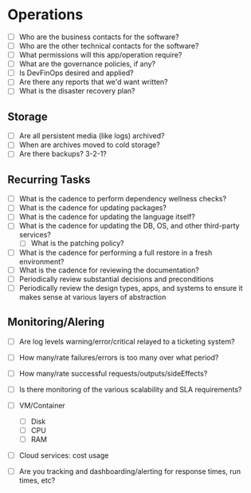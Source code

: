 # Operations

- [ ] Who are the business contacts for the software?
- [ ] Who are the other technical contacts for the software?
- [ ] What permissions will this app/operation require?
- [ ] What are the governance policies, if any?
- [ ] Is DevFinOps desired and applied?
- [ ] Are there any reports that we'd want written?
- [ ] What is the disaster recovery plan?

## Storage

- [ ] Are all persistent media (like logs) archived?
- [ ] When are archives moved to cold storage?
- [ ] Are there backups? 3-2-1?

## Recurring Tasks

- [ ] What is the cadence to perform dependency wellness checks?
- [ ] What is the cadence for updating packages?
- [ ] What is the cadence for updating the language itself?
- [ ] What is the cadence for updating the DB, OS, and other third-party services?
    - [ ] What is the patching policy?
- [ ] What is the cadence for performing a full restore in a fresh environment?
- [ ] What is the cadence for reviewing the documentation?
- [ ] Periodically review substantial decisions and preconditions
- [ ] Periodically review the design types, apps, and systems to ensure it makes sense at various
layers of abstraction

## Monitoring/Alering

- [ ] Are log levels warning/error/critical relayed to a ticketing system?
- [ ] How many/rate failures/errors is too many over what period?
- [ ] How many/rate successful requests/outputs/sideEffects?
- [ ] Is there monitoring of the various scalability and SLA requirements?
- [ ] VM/Container
    - [ ] Disk
    - [ ] CPU
    - [ ] RAM
- [ ] Cloud services: cost usage
- [ ] Are you tracking and dashboarding/alerting for response times, run times, etc?

